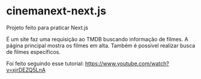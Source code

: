# cinemanext-next.js
Projeto feito para praticar Next.js

É um site faz uma requisição ao TMDB buscando informação de filmes. A página principal mostra os filmes em alta. 
Também é possivel realizar busca de filmes específicos.

Foi feito seguindo esse tutorial: https://www.youtube.com/watch?v=xjrDEZQ5LnA
